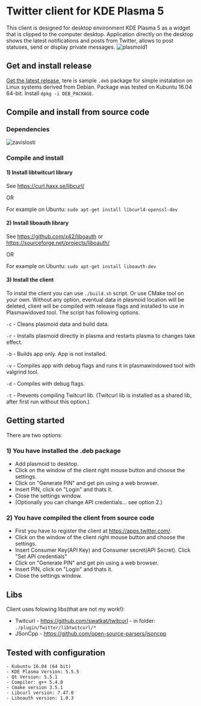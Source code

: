 # Twitter client for KDE Plasma 5
This client is designed for desktop environment KDE Plasma 5 as a widget that is clipped to the computer desktop. Application directly on the desktop shows the latest notifications and posts from Twitter, allows to post statuses, send or display private messages.
![plasmoid1](https://cloud.githubusercontent.com/assets/25787088/23183059/fd65f488-f87a-11e6-8e9a-e7297b43128f.png)

## Get and install release

[Get the latest release](https://github.com/ammarik/Plasmoid_Twitter_client/releases/latest), tere is sample `.deb` package for simple instalation on Linux systems derived from Debian. Package was tested on Kubuntu 16.04 64-bit. Install `dpkg -i DEB_PACKAGE`.

## Compile and install from source code
### Dependencies
![zavislosti](https://cloud.githubusercontent.com/assets/25787088/23183802/97940a0c-f87d-11e6-9a81-3535de0e78bf.png)
	
### Compile and install

#### 1) Install libtwitcurl library
See https://curl.haxx.se/libcurl/

OR

For example on Ubuntu: `sudo apt-get install libcurl4-openssl-dev`

#### 2) Install liboauth library
See https://github.com/x42/liboauth or https://sourceforge.net/projects/liboauth/

OR

For example on Ubuntu: `sudo apt-get install liboauth-dev`

#### 3) Install the client
To instal the client you can use `./build.sh` script. Or use CMake tool on your own. Without any option, eventual data in plasmoid location will be deleted, client will be compiled with release flags and installed to use in Plasmawidoved tool.  The script has following options.

`-c` - Cleans plasmoid data and build data.

`-r` - Installs plasmoid directly in plasma and restarts plasma to changes take effect.

`-b` - Builds app only. App is not installed.

`-v` - Compiles app with debug flags and runs it in plasmawindowed tool with valgrind tool.

`-d` - Compiles with debug flags.

`-t` - Prevents compiling Twitcurl lib. (Twitcurl lib is installed as a shared lib, after first run without this option.)

## Getting started
There are two options:
### 1) You have installed the .deb package
- Add plasmoid to desktop.
- Click on the window of the client right mouse button and choose the settings.
- Click on "Generate PIN" and get pin using a web browser.
- Insert PIN, click on "Login" and thats it.
- Close the settings window.
- (Optionally you can change API credentials... see option 2.)

### 2) You have compiled the client from source code
- First you have to register the client at https://apps.twitter.com/. 
- Click on the window of the client right mouse button and choose the settings.
- Insert Consumer Key(API Key) and Consumer secret(API Secret). Click "Set API credentials"
- Click on "Generate PIN" and get pin using a web browser.
- Insert PIN, click on "Login" and thats it.
- Close the settings window.

## Libs
Client uses folowing libs(that are not my work!):
- Twitcurl - https://github.com/swatkat/twitcurl - in folder: `./plugin/Twitter/libtwitcurl/*`
- JSonCpp  - https://github.com/open-source-parsers/jsoncpp 

## Tested with configuration
	- Kubuntu 16.04 (64 bit)
	- KDE Plasma Version: 5.5.5 
	- Qt Version: 5.5.1
	- Compiler: g++ 5.4.0
	- Cmake version 3.5.1
	- Libcurl version: 7.47.0
	- Liboauth version: 1.0.3
